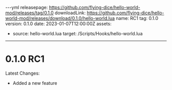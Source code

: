 ---yml
releasepage: https://github.com/flying-dice/hello-world-mod/releases/tag/0.1.0
downloadLink: https://github.com/flying-dice/hello-world-mod/releases/download/0.1.0/hello-world.lua
name: RC1
tag: 0.1.0
version: 0.1.0
date: 2023-01-07T12:00:00Z
assets:
  - source: hello-world.lua
    target: /Scripts/Hooks/hello-world.lua
---
# 0.1.0 RC1

Latest Changes:
- Added a new feature